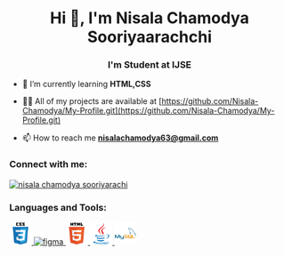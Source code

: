 <h1 align="center">Hi 👋, I'm Nisala Chamodya Sooriyaarachchi</h1>
<h3 align="center">I'm Student at IJSE</h3>

- 🌱 I’m currently learning **HTML,CSS**

- 👨‍💻 All of my projects are available at [https://github.com/Nisala-Chamodya/My-Profile.git](https://github.com/Nisala-Chamodya/My-Profile.git)

- 📫 How to reach me **nisalachamodya63@gmail.com**

<h3 align="left">Connect with me:</h3>
<p align="left">
<a href="https://fb.com/nisala chamodya sooriyarachi" target="blank"><img align="center" src="https://raw.githubusercontent.com/rahuldkjain/github-profile-readme-generator/master/src/images/icons/Social/facebook.svg" alt="nisala chamodya sooriyarachi" height="30" width="40" /></a>
</p>

<h3 align="left">Languages and Tools:</h3>
<p align="left"> <a href="https://www.w3schools.com/css/" target="_blank" rel="noreferrer"> <img src="https://raw.githubusercontent.com/devicons/devicon/master/icons/css3/css3-original-wordmark.svg" alt="css3" width="40" height="40"/> </a> <a href="https://www.figma.com/" target="_blank" rel="noreferrer"> <img src="https://www.vectorlogo.zone/logos/figma/figma-icon.svg" alt="figma" width="40" height="40"/> </a> <a href="https://www.w3.org/html/" target="_blank" rel="noreferrer"> <img src="https://raw.githubusercontent.com/devicons/devicon/master/icons/html5/html5-original-wordmark.svg" alt="html5" width="40" height="40"/> </a> <a href="https://www.java.com" target="_blank" rel="noreferrer"> <img src="https://raw.githubusercontent.com/devicons/devicon/master/icons/java/java-original.svg" alt="java" width="40" height="40"/> </a> <a href="https://www.mysql.com/" target="_blank" rel="noreferrer"> <img src="https://raw.githubusercontent.com/devicons/devicon/master/icons/mysql/mysql-original-wordmark.svg" alt="mysql" width="40" height="40"/> </a> </p>
